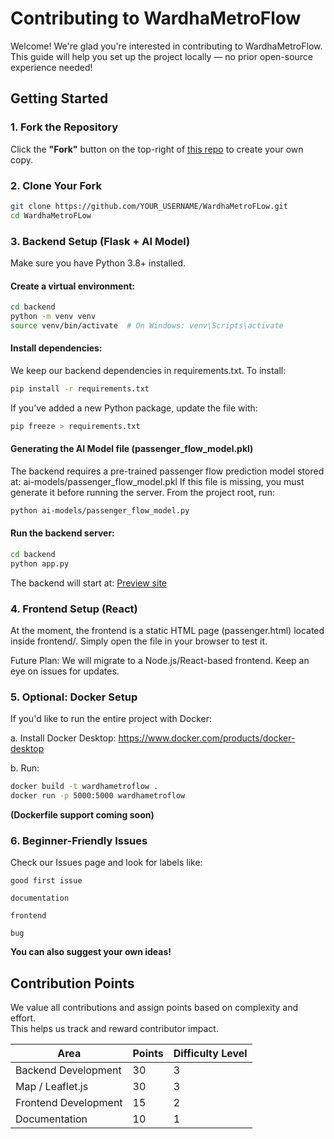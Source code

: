 # Contributing to WardhaMetroFlow

Welcome! We're glad you're interested in contributing to WardhaMetroFlow.  
This guide will help you set up the project locally — no prior open-source experience needed!



##  Getting Started

### 1. Fork the Repository

Click the **"Fork"** button on the top-right of [this repo](https://github.com/GSSoC-Flow/WardhaMetroFLow) to create your own copy.


### 2. Clone Your Fork

```bash
git clone https://github.com/YOUR_USERNAME/WardhaMetroFLow.git
cd WardhaMetroFLow
```



### 3. Backend Setup (Flask + AI Model)
Make sure you have Python 3.8+ installed.

#### Create a virtual environment:
```bash
cd backend
python -m venv venv
source venv/bin/activate  # On Windows: venv\Scripts\activate
```
#### Install dependencies:
We keep our backend dependencies in requirements.txt. To install:
```bash
pip install -r requirements.txt
```

If you’ve added a new Python package, update the file with:
```bash
pip freeze > requirements.txt
```

#### Generating the AI Model file (passenger_flow_model.pkl)
The backend requires a pre-trained passenger flow prediction model stored at: ai-models/passenger_flow_model.pkl
If this file is missing, you must generate it before running the server.
From the project root, run:
```bash
python ai-models/passenger_flow_model.py
```

#### Run the backend server:
```bash
cd backend
python app.py
```
The backend will start at: [Preview site](http://localhost:5000)



### 4. Frontend Setup (React)
At the moment, the frontend is a static HTML page (passenger.html) located inside frontend/.
Simply open the file in your browser to test it.

Future Plan: We will migrate to a Node.js/React-based frontend. Keep an eye on issues for updates.



### 5. Optional: Docker Setup
If you'd like to run the entire project with Docker:

a. Install Docker Desktop: https://www.docker.com/products/docker-desktop

b. Run:

```bash
docker build -t wardhametroflow .
docker run -p 5000:5000 wardhametroflow
```
**(Dockerfile support coming soon)**



### 6. Beginner-Friendly Issues
Check our Issues page and look for labels like:

`good first issue`

`documentation`

`frontend`

`bug`


**You can also suggest your own ideas!**

## Contribution Points
We value all contributions and assign points based on complexity and effort.  
This helps us track and reward contributor impact.  

| **Area**              | **Points** | **Difficulty Level** |
|------------------------|------------|-----------------------|
| Backend Development    | 30         | 3                     |
| Map / Leaflet.js       | 30         | 3                     |
| Frontend Development   | 15         | 2                     |
| Documentation          | 10         | 1                     |


